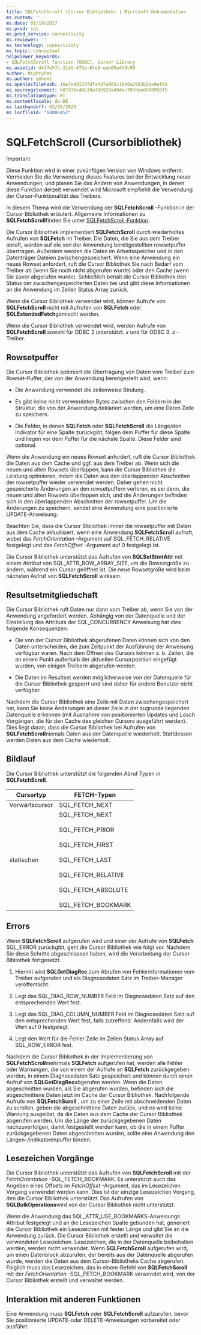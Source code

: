 ```yaml
---
title: SQLFetchScroll (Cursor Bibliothek) | Microsoft-Dokumentation
ms.custom: ''
ms.date: 01/19/2017
ms.prod: sql
ms.prod_service: connectivity
ms.reviewer: ''
ms.technology: connectivity
ms.topic: conceptual
helpviewer_keywords:
- SQLFetchScroll function [ODBC], Cursor Library
ms.assetid: 4417e57c-31dd-475e-8fe9-eab00a459c80
author: MightyPen
ms.author: genemi
ms.openlocfilehash: 16e7e4d133fdfafd7a005c19b0a2943b2ea9ef6d
ms.sourcegitcommit: b87d36c46b39af8b929ad94ec707dee8800950f5
ms.translationtype: MT
ms.contentlocale: de-DE
ms.lasthandoff: 02/08/2020
ms.locfileid: "68086452"
---
```

# <a name="sqlfetchscroll-cursor-library"></a>SQLFetchScroll (Cursorbibliothek)
> [!IMPORTANT]  
>  Diese Funktion wird in einer zukünftigen Version von Windows entfernt. Vermeiden Sie die Verwendung dieses Features bei der Entwicklung neuer Anwendungen, und planen Sie das Ändern von Anwendungen, in denen diese Funktion derzeit verwendet wird Microsoft empfiehlt die Verwendung der Cursor-Funktionalität des Treibers.  
  
 In diesem Thema wird die Verwendung der **SQLFetchScroll** -Funktion in der Cursor Bibliothek erläutert. Allgemeine Informationen zu **SQLFetchScroll**finden Sie unter [SQLFetchScroll-Funktion](../../../odbc/reference/syntax/sqlfetchscroll-function.md).  
  
 Die Cursor Bibliothek implementiert **SQLFetchScroll** durch wiederholtes Aufrufen von **SQLFetch** im Treiber. Die Daten, die Sie aus dem Treiber abruft, werden auf die von der Anwendung bereitgestellten rowsetpuffer übertragen. Außerdem werden die Daten im Arbeitsspeicher und in den Datenträger Dateien zwischengespeichert. Wenn eine Anwendung ein neues Rowset anfordert, ruft die Cursor Bibliothek Sie nach Bedarf vom Treiber ab (wenn Sie noch nicht abgerufen wurde) oder den Cache (wenn Sie zuvor abgerufen wurde). Schließlich behält die Cursor Bibliothek den Status der zwischengespeicherten Daten bei und gibt diese Informationen an die Anwendung im Zeilen Status Array zurück.  
  
 Wenn die Cursor Bibliothek verwendet wird, können Aufrufe von **SQLFetchScroll** nicht mit Aufrufen von **SQLFetch** oder **SQLExtendedFetch**gemischt werden.  
  
 Wenn die Cursor Bibliothek verwendet wird, werden Aufrufe von **SQLFetchScroll** sowohl für ODBC 2 unterstützt. *x* und für ODBC 3. *x* -Treiber.  
  
## <a name="rowset-buffers"></a>Rowsetpuffer  
 Die Cursor Bibliothek optimiert die Übertragung von Daten vom Treiber zum Rowset-Puffer, der von der Anwendung bereitgestellt wird, wenn:  
  
-   Die Anwendung verwendet die zeilenweise Bindung.  
  
-   Es gibt keine nicht verwendeten Bytes zwischen den Feldern in der Struktur, die von der Anwendung deklariert werden, um eine Daten Zeile zu speichern.  
  
-   Die Felder, in denen **SQLFetch** oder **SQLFetchScroll** die Länge/den Indikator für eine Spalte zurückgibt, folgen dem Puffer für diese Spalte und liegen vor dem Puffer für die nächste Spalte. Diese Felder sind optional.  
  
 Wenn die Anwendung ein neues Rowset anfordert, ruft die Cursor Bibliothek die Daten aus dem Cache und ggf. aus dem Treiber ab. Wenn sich die neuen und alten Rowsets überlappen, kann die Cursor Bibliothek die Leistung optimieren, indem die Daten aus den überlappenden Abschnitten der rowsetpuffer wieder verwendet werden. Daher gehen nicht gespeicherte Änderungen an den rowsetpuffern verloren, es sei denn, die neuen und alten Rowsets überlappen sich, und die Änderungen befinden sich in den überlappenden Abschnitten der rowsetpuffer. Um die Änderungen zu speichern, sendet eine Anwendung eine positionierte UPDATE-Anweisung.  
  
 Beachten Sie, dass die Cursor Bibliothek immer die rowsetpuffer mit Daten aus dem Cache aktualisiert, wenn eine Anwendung **SQLFetchScroll** aufruft, wobei das *FetchOrientation* -Argument auf SQL_FETCH_RELATIVE festgelegt und das *FetchOffset* -Argument auf 0 festgelegt ist.  
  
 Die Cursor Bibliothek unterstützt das Aufrufen von **SQLSetStmtAttr** mit einem *Attribut* von SQL_ATTR_ROW_ARRAY_SIZE, um die Rowsetgröße zu ändern, während ein Cursor geöffnet ist. Die neue Rowsetgröße wird beim nächsten Aufruf von **SQLFetchScroll** wirksam.  
  
## <a name="result-set-membership"></a>Resultsetmitgliedschaft  
 Die Cursor Bibliothek ruft Daten nur dann vom Treiber ab, wenn Sie von der Anwendung angefordert werden. Abhängig von der Datenquelle und der Einstellung des Attributs der SQL_CONCURRENCY Anweisung hat dies folgende Konsequenzen:  
  
-   Die von der Cursor Bibliothek abgerufenen Daten können sich von den Daten unterscheiden, die zum Zeitpunkt der Ausführung der Anweisung verfügbar waren. Nach dem Öffnen des Cursors können z. b. Zeilen, die an einem Punkt außerhalb der aktuellen Cursorposition eingefügt wurden, von einigen Treibern abgerufen werden.  
  
-   Die Daten im Resultset werden möglicherweise von der Datenquelle für die Cursor Bibliothek gesperrt und sind daher für andere Benutzer nicht verfügbar.  
  
 Nachdem die Cursor Bibliothek eine Zeile mit Daten zwischengespeichert hat, kann Sie keine Änderungen an dieser Zeile in der zugrunde liegenden Datenquelle erkennen (mit Ausnahme von positionierten Updates und Lösch Vorgängen, die für den Cache des gleichen Cursors ausgeführt werden). Dies liegt daran, dass die Cursor Bibliothek bei Aufrufen von **SQLFetchScroll**niemals Daten aus der Datenquelle wiederholt. Stattdessen werden Daten aus dem Cache wiederholt.  
  
## <a name="scrolling"></a>Bildlauf  
 Die Cursor Bibliothek unterstützt die folgenden Abruf Typen in **SQLFetchScroll**.  
  
|Cursortyp|FETCH-Typen|  
|-----------------|-----------------|  
|Vorwärtscursor|SQL_FETCH_NEXT|  
|statischen|SQL_FETCH_NEXT<br /><br /> SQL_FETCH_PRIOR<br /><br /> SQL_FETCH_FIRST<br /><br /> SQL_FETCH_LAST<br /><br /> SQL_FETCH_RELATIVE<br /><br /> SQL_FETCH_ABSOLUTE<br /><br /> SQL_FETCH_BOOKMARK|  
  
## <a name="errors"></a>Errors  
 Wenn **SQLFetchScroll** aufgerufen wird und einer der Aufrufe von **SQLFetch** SQL_ERROR zurückgibt, geht die Cursor Bibliothek wie folgt vor. Nachdem Sie diese Schritte abgeschlossen haben, wird die Verarbeitung der Cursor Bibliothek fortgesetzt.  
  
1.  Hiermit wird **SQLGetDiagRec** zum Abrufen von Fehlerinformationen vom Treiber aufgerufen und als Diagnosedaten Satz im Treiber-Manager veröffentlicht.  
  
2.  Legt das SQL_DIAG_ROW_NUMBER Feld im Diagnosedaten Satz auf den entsprechenden Wert fest.  
  
3.  Legt das SQL_DIAG_COLUMN_NUMBER Feld im Diagnosedaten Satz auf den entsprechenden Wert fest, falls zutreffend. Andernfalls wird der Wert auf 0 festgelegt.  
  
4.  Legt den Wert für die Fehler Zeile im Zeilen Status Array auf SQL_ROW_ERROR fest.  
  
 Nachdem die Cursor Bibliothek in der Implementierung von **SQLFetchScroll**mehrmals **SQLFetch** aufgerufen hat, werden alle Fehler oder Warnungen, die von einem der Aufrufe an **SQLFetch** zurückgegeben werden, in einem Diagnosedaten Satz gespeichert und können durch einen Aufruf von **SQLGetDiagRec**abgerufen werden. Wenn die Daten abgeschnitten wurden, als Sie abgerufen wurden, befinden sich die abgeschnittene Daten jetzt im Cache der Cursor Bibliothek. Nachfolgende Aufrufe von **SQLFetchScroll** , um zu einer Zeile mit abschneidenden Daten zu scrollen, geben die abgeschnittene Daten zurück, und es wird keine Warnung ausgelöst, da die Daten aus dem Cache der Cursor Bibliothek abgerufen werden. Um die Länge der zurückgegebenen Daten nachzuverfolgen, damit festgestellt werden kann, ob die in einem Puffer zurückgegebenen Daten abgeschnitten wurden, sollte eine Anwendung den Längen-/indikatorenpuffer binden.  
  
## <a name="bookmark-operations"></a>Lesezeichen Vorgänge  
 Die Cursor Bibliothek unterstützt das Aufrufen von **SQLFetchScroll** mit der *FetchOrientation* -SQL_FETCH_BOOKMARK. Es unterstützt auch das Angeben eines Offsets im *FetchOffset* -Argument, das im Lesezeichen Vorgang verwendet werden kann. Dies ist der einzige Lesezeichen Vorgang, den die Cursor Bibliothek unterstützt. Das Aufrufen von **SQLBulkOperations**wird von der Cursor Bibliothek nicht unterstützt.  
  
 Wenn die Anwendung das SQL_ATTR_USE_BOOKMARKS-Anweisungs Attribut festgelegt und an die Lesezeichen Spalte gebunden hat, generiert die Cursor Bibliothek ein Lesezeichen mit fester Länge und gibt Sie an die Anwendung zurück. Die Cursor Bibliothek erstellt und verwaltet die verwendeten Lesezeichen. Lesezeichen, die in der Datenquelle beibehalten werden, werden nicht verwendet. Wenn **SQLFetchScroll** aufgerufen wird, um einen Datenblock abzurufen, der bereits aus der Datenquelle abgerufen wurde, werden die Daten aus dem Cursor-Bibliotheks Cache abgerufen. Folglich muss das Lesezeichen, das in einem-Befehl von **SQLFetchScroll** mit der *FetchOrientation* -SQL_FETCH_BOOKMARK verwendet wird, von der Cursor Bibliothek erstellt und verwaltet werden.  
  
## <a name="interaction-with-other-functions"></a>Interaktion mit anderen Funktionen  
 Eine Anwendung muss **SQLFetch** oder **SQLFetchScroll** aufzurufen, bevor Sie positionierte UPDATE-oder DELETE-Anweisungen vorbereitet oder ausführt.
